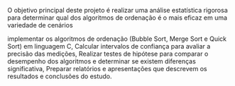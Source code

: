 O objetivo principal deste projeto é realizar uma análise estatística rigorosa para determinar qual dos algoritmos de ordenação é o mais eficaz em uma variedade de cenários

implementar os algoritmos de ordenação (Bubble Sort, Merge Sort e Quick Sort) em linguagem C,
Calcular intervalos de confiança para avaliar a precisão das medições,
Realizar testes de hipótese para comparar o desempenho dos algoritmos e determinar se existem diferenças significativa,
Preparar relatórios e apresentações que descrevem os resultados e conclusões do estudo.


